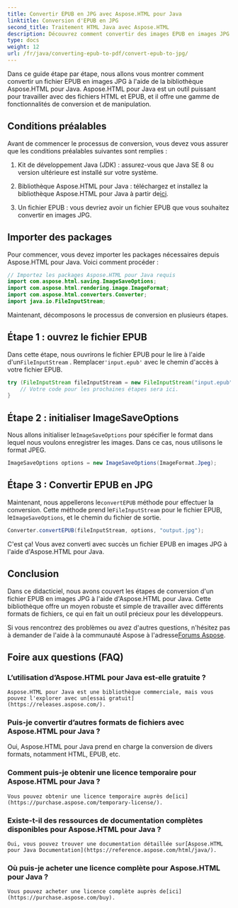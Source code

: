 ```yaml
---
title: Convertir EPUB en JPG avec Aspose.HTML pour Java
linktitle: Conversion d'EPUB en JPG
second_title: Traitement HTML Java avec Aspose.HTML
description: Découvrez comment convertir des images EPUB en images JPG avec Aspose.HTML pour Java. Suivez notre guide étape par étape pour une conversion transparente.
type: docs
weight: 12
url: /fr/java/converting-epub-to-pdf/convert-epub-to-jpg/
---
```


Dans ce guide étape par étape, nous allons vous montrer comment convertir un fichier EPUB en images JPG à l'aide de la bibliothèque Aspose.HTML pour Java. Aspose.HTML pour Java est un outil puissant pour travailler avec des fichiers HTML et EPUB, et il offre une gamme de fonctionnalités de conversion et de manipulation.

## Conditions préalables

Avant de commencer le processus de conversion, vous devez vous assurer que les conditions préalables suivantes sont remplies :

1. Kit de développement Java (JDK) : assurez-vous que Java SE 8 ou version ultérieure est installé sur votre système.

2.  Bibliothèque Aspose.HTML pour Java : téléchargez et installez la bibliothèque Aspose.HTML pour Java à partir de[ici](https://releases.aspose.com/html/java/).

3. Un fichier EPUB : vous devriez avoir un fichier EPUB que vous souhaitez convertir en images JPG.

## Importer des packages

Pour commencer, vous devez importer les packages nécessaires depuis Aspose.HTML pour Java. Voici comment procéder :

```java
// Importez les packages Aspose.HTML pour Java requis
import com.aspose.html.saving.ImageSaveOptions;
import com.aspose.html.rendering.image.ImageFormat;
import com.aspose.html.converters.Converter;
import java.io.FileInputStream;
```

Maintenant, décomposons le processus de conversion en plusieurs étapes.

## Étape 1 : ouvrez le fichier EPUB

 Dans cette étape, nous ouvrirons le fichier EPUB pour le lire à l'aide d'un`FileInputStream` . Remplacer`'input.epub'` avec le chemin d'accès à votre fichier EPUB.

```java
try (FileInputStream fileInputStream = new FileInputStream("input.epub")) {
    // Votre code pour les prochaines étapes sera ici.
}
```

## Étape 2 : initialiser ImageSaveOptions

Nous allons initialiser le`ImageSaveOptions` pour spécifier le format dans lequel nous voulons enregistrer les images. Dans ce cas, nous utilisons le format JPEG.

```java
ImageSaveOptions options = new ImageSaveOptions(ImageFormat.Jpeg);
```

## Étape 3 : Convertir EPUB en JPG

 Maintenant, nous appellerons le`convertEPUB` méthode pour effectuer la conversion. Cette méthode prend le`FileInputStream` pour le fichier EPUB, le`ImageSaveOptions`, et le chemin du fichier de sortie.

```java
Converter.convertEPUB(fileInputStream, options, "output.jpg");
```

C'est ça! Vous avez converti avec succès un fichier EPUB en images JPG à l'aide d'Aspose.HTML pour Java.

## Conclusion

Dans ce didacticiel, nous avons couvert les étapes de conversion d'un fichier EPUB en images JPG à l'aide d'Aspose.HTML pour Java. Cette bibliothèque offre un moyen robuste et simple de travailler avec différents formats de fichiers, ce qui en fait un outil précieux pour les développeurs.

 Si vous rencontrez des problèmes ou avez d'autres questions, n'hésitez pas à demander de l'aide à la communauté Aspose à l'adresse[Forums Aspose](https://forum.aspose.com/).

## Foire aux questions (FAQ)

### L’utilisation d’Aspose.HTML pour Java est-elle gratuite ?
    Aspose.HTML pour Java est une bibliothèque commerciale, mais vous pouvez l'explorer avec un[essai gratuit](https://releases.aspose.com/).

### Puis-je convertir d’autres formats de fichiers avec Aspose.HTML pour Java ?
   Oui, Aspose.HTML pour Java prend en charge la conversion de divers formats, notamment HTML, EPUB, etc.

### Comment puis-je obtenir une licence temporaire pour Aspose.HTML pour Java ?
    Vous pouvez obtenir une licence temporaire auprès de[ici](https://purchase.aspose.com/temporary-license/).

### Existe-t-il des ressources de documentation complètes disponibles pour Aspose.HTML pour Java ?
    Oui, vous pouvez trouver une documentation détaillée sur[Aspose.HTML pour Java Documentation](https://reference.aspose.com/html/java/).

### Où puis-je acheter une licence complète pour Aspose.HTML pour Java ?
    Vous pouvez acheter une licence complète auprès de[ici](https://purchase.aspose.com/buy).

